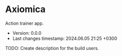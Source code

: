 <!--
@since 2024.02.10, 21:29
@changed 2024.02.10, 21:29
-->

# Axiomica

Action trainer app.

- Version: 0.0.0
- Last changes timestamp: 2024.06.05 21:25 +0300

TODO: Create description for the build users.
